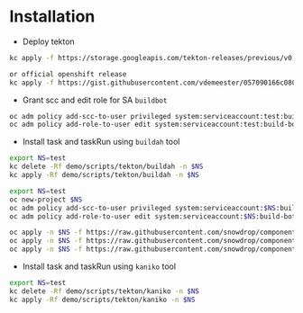 # Installation

- Deploy tekton
```bash
kc apply -f https://storage.googleapis.com/tekton-releases/previous/v0.4.0/release.yaml

or official openshift release
kc apply -f https://gist.githubusercontent.com/vdemeester/057090166c0805e8204685b44f6eeb7c/raw/b9415b08110d3d0291250f4a93fe0c9ec09703b3/release.oc.v0.4.0.yaml
```

- Grant scc and edit role for SA `buildbot`
```bash
oc adm policy add-scc-to-user privileged system:serviceaccount:test:build-bot
oc adm policy add-role-to-user edit system:serviceaccount:test:build-bot
```

- Install task and taskRun using `buildah` tool
```bash
export NS=test
kc delete -Rf demo/scripts/tekton/buildah -n $NS
kc apply -Rf demo/scripts/tekton/buildah -n $NS

export NS=test
oc new-project $NS
oc adm policy add-scc-to-user privileged system:serviceaccount:$NS:build-bot
oc adm policy add-role-to-user edit system:serviceaccount:$NS:build-bot

oc apply -n $NS -f https://raw.githubusercontent.com/snowdrop/component-operator/master/demo/scripts/tekton/buildah/sa.yml
oc apply -n $NS -f https://raw.githubusercontent.com/snowdrop/component-operator/master/demo/scripts/tekton/buildah/task.yml
oc apply -n $NS -f https://raw.githubusercontent.com/snowdrop/component-operator/master/demo/scripts/tekton/buildah/taskrun.yml

```

- Install task and taskRun using `kaniko` tool
```bash
export NS=test
kc delete -Rf demo/scripts/tekton/kaniko -n $NS
kc apply -Rf demo/scripts/tekton/kaniko -n $NS
```



